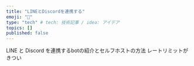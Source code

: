 ```yaml
---
title: "LINEとDiscordを連携する"
emoji: "🐥"
type: "tech" # tech: 技術記事 / idea: アイデア
topics: []
published: false
---
```

LINE と Discord を連携するbotの紹介とセルフホストの方法
レートリミットがきつい